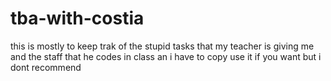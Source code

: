 # tba-with-costia
this is mostly to keep trak of the stupid tasks that my teacher is giving me and the staff that he codes in class an i have to copy use it if you want but i dont recommend 
